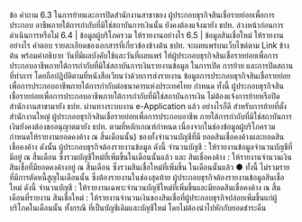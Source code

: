 ข้อ
คำถาม
6.3 ในการย้ายและการปิดสำนักงานสาขาของ
ผู้ประกอบธุรกิจสินเชื่อรายย่อยเพื่อการประกอบ
อาชีพภายใต้การกำกับที่มิใช่สถาบันการเงินนั้น
ยังคงต้องแจ้งมายัง ธปท. ล่วงหน้าก่อนการ
ดำเนินการหรือไม่
6.4 | ข้อมูลผู้บริโภครวม ให้รายงานอย่างไร
6.5 | ข้อมูลสินเชื่อใหม่ ให้รายงานอย่างไร
คำตอบ
รายละเอียดของเอกสารที่เกี่ยวข้องข้างต้น ธปท. จะเผยแพร่บนเว็บไซต์ตาม Link ข้างต้น พร้อมคําอธิบาย
วันที่มีผลบังคับใช้และวันที่เผยแพร่
ให้ผู้ประกอบธุรกิจสินเชื่อรายย่อยเพื่อการประกอบอาชีพภายใต้การกำกับที่มิใช่สถาบันการเงินรายงานข้อมูล
ในการเปิด การย้าย และการปิดสถานที่ทำการ โดยถือปฏิบัติตามที่หนังสือเวียนว่าด้วยการส่งรายงาน
ข้อมูลการประกอบธุรกิจสินเชื่อรายย่อยเพื่อการประกอบอาชีพภายใต้การกำกับต่อธนาคารแห่งประเทศไทย
กำหนด ทั้งนี้ ผู้ประกอบธุรกิจสินเชื่อรายย่อยเพื่อการประกอบอาชีพภายใต้การกำกับที่มิใช่สถาบันการเงิน
ไม่ต้องแจ้งการย้ายหรือปิดสำนักงานสาขามายัง ธปท. ผ่านทางระบบงาน e-Application แล้ว
อย่างไรก็ดี สำหรับการย้ายที่ตั้งสำนักงานใหญ่ ผู้ประกอบธุรกิจสินเชื่อรายย่อยเพื่อการประกอบอาชีพ
ภายใต้การกำกับที่มิใช่สถาบันการเงินยังคงต้องขออนุญาตมายัง ธปท. ตามที่หลักเกณฑ์กำหนด
เนื่องจากในช่องข้อมูลผู้บริโภครวม กำหนดให้รายงานยอดคงค้าง ณ สิ้นเดือนนั้น) ของทั้งจำนวนบัญชีที่มี
ยอดสินเชื่อคงค้างและยอดสินเชื่อคงค้าง ดังนั้น ผู้ประกอบธุรกิจต้องรายงานข้อมูล ดังนี้
จำนวนบัญชี : ให้รายงานข้อมูลจำนวนบัญชีที่มีอยู่ ณ สิ้นเดือน ซึ่งรวมบัญชีใหม่ที่เพิ่มขึ้นในเดือนนั้นแล้ว และ
สินเชื่อคงค้าง : ให้รายงานจำนวนเงินสินเชื่อที่มียอดคงค้างอยู่ ณ สิ้นเดือน ซึ่งรวมสินเชื่อใหม่ที่เพิ่มขึ้น
ในเดือนนั้นแล้ว
●
ทั้งนี้ ไม่รวมรายที่มีการตัดหนี้สูญในเดือนนั้น ซึ่งต้องรายงานในช่องสุดท้าย
ผู้ประกอบธุรกิจต้องรายงานข้อมูลสินเชื่อใหม่ ดังนี้
จำนวนบัญชี : ให้รายงานเฉพาะจำนวนบัญชีใหม่ที่เพิ่มขึ้นและมียอดสินเชื่อคงค้าง ณ สิ้นเดือนที่รายงาน
สินเชื่อใหม่ : ให้รายงานจำนวนเงินของสินเชื่อที่ผู้ประกอบธุรกิจปล่อยเพิ่มขึ้นแก่ผู้บริโภคในเดือนนั้น ทั้งกรณี
ที่เป็นบัญชีเดิมและบัญชีใหม่ โดยไม่ต้องนำไปหักกับยอดชำระคืน
